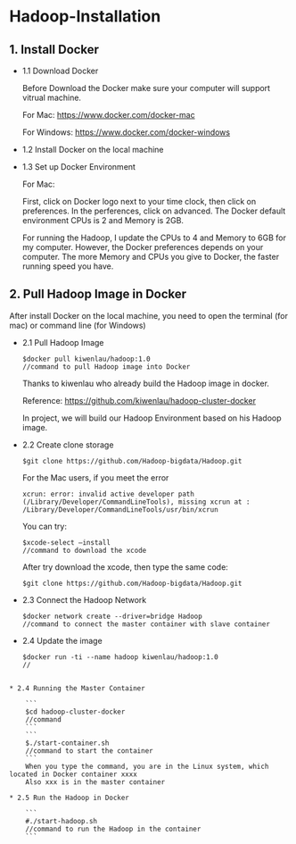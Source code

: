 # Hadoop-Installation

## 1. Install Docker

* 1.1 Download Docker 
	
	Before Download the Docker make sure your computer will support vitrual machine.

	For Mac: https://www.docker.com/docker-mac
	
	For Windows: https://www.docker.com/docker-windows
	
	
* 1.2 Install Docker on the local machine
	
* 1.3 Set up Docker Environment
	
	For Mac:
	
	First, click on Docker logo next to your time clock, then click on preferences.
	In the perferences, click on advanced. The Docker default environment CPUs is 2 and Memory is 2GB.
	
	For running the Hadoop, I update the CPUs to 4 and Memory to 6GB for my computer.
	However, the Docker preferences depends on your computer.
	The more Memory and CPUs you give to Docker, the faster running speed you have. 
	
## 2. Pull Hadoop Image in Docker

After install Docker on the local machine, you need to open the terminal (for mac) or command line (for Windows)
	
* 2.1 Pull Hadoop Image
	
	```
	$docker pull kiwenlau/hadoop:1.0
	//command to pull Hadoop image into Docker
	```
	Thanks to kiwenlau who already build the Hadoop image in docker.
	
	Reference: https://github.com/kiwenlau/hadoop-cluster-docker
	
	In project, we will build our Hadoop Environment based on his Hadoop image. 
	
* 2.2 Create clone storage
	
	```
	$git clone https://github.com/Hadoop-bigdata/Hadoop.git
	```
	For the Mac users, if you meet the error
	```
	xcrun: error: invalid active developer path (/Library/Developer/CommandLineTools), missing xcrun at : /Library/Developer/CommandLineTools/usr/bin/xcrun
	```
	You can try:
	```
	$xcode-select –install
	//command to download the xcode
	```
	After try download the xcode, then type the same code:
	```
	$git clone https://github.com/Hadoop-bigdata/Hadoop.git
 	```
	
* 2.3 Connect the Hadoop Network

	```
	$docker network create --driver=bridge Hadoop
 	//command to connect the master container with slave container
	```

* 2.4 Update the image

	```
	$docker run -ti --name hadoop kiwenlau/hadoop:1.0
	//


```
* 2.4 Running the Master Container

	```
	$cd hadoop-cluster-docker
	//command 
	```
	```
	$./start-container.sh
	//command to start the container
 	```
	When you type the command, you are in the Linux system, which located in Docker container xxxx
	Also xxx is in the master container
	
* 2.5 Run the Hadoop in Docker
	
	```
	#./start-hadoop.sh
	//command to run the Hadoop in the container
 	```
```
